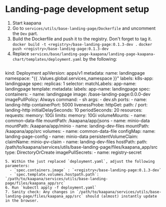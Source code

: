 
# Landing-page development setup

1. Start kaapana
2. Go to `services/utils/base-landing-page/Dockerfile` and uncomment the `Dev` part.
3. Build the Dockerfile and push it to the registry. Don't forget to tag it.
   `docker build -t <registry>/base-landing-page:0.1.3-dev .`
   `docker push <registry>/base-landing-page:0.1.3-dev`
4. Replace `services/base/landing-page-kaapana/landing-page-kaapana-chart/templates/deployment.yaml` by the following:
   ```
kind: Deployment
apiVersion: apps/v1
metadata:
  name: landingpage
  namespace: "{{ .Values.global.services_namespace }}"
  labels:
    k8s-app: landingpage
spec:
  replicas: 1
  selector:
    matchLabels:
      app-name: landingpage
  template:
    metadata:
      labels:
        app-name: landingpage
    spec:
      containers:
      - name: landingpage
        image: <registry>/base-landing-page:0.0.0-dev
        imagePullPolicy: Always
        command:
        - sh
        args:
        - dev.sh
        ports:
        - name: landing-http
          containerPort: 5000
        livenessProbe:
          httpGet:
            path: /
            port: landing-http
          initialDelaySeconds: 10
          periodSeconds: 20
        resources:
          requests:
            memory: 10Gi
          limits:
            memory: 10Gi
        volumeMounts:
          - name: common-data-file
            mountPath: /kaapana/app/jsons
          - name: minio-data
            mountPath: /kaapana/app/minio
          - name: landing-dev-files
            mountPath: /kaapana/app/src
      volumes:
      - name: common-data-file
        configMap:
          name: landing-page-config
      - name: minio-data
        persistentVolumeClaim:
          claimName: minio-pv-claim
      - name: landing-dev-files
        hostPath:
          path: /path/to/kaapana/services/utils/base-landing-page/files/kaapana_app/src
          type: DirectoryOrCreate
      imagePullSecrets:
      - name: registry-secret
```
5. Within the just replaced `deployment.yaml`, adjust the following parameters:
  - `spec.containers.image` : `<registry>/base-landing-page:0.1.3-dev`
  - `spec.template.volumes.hostpath.path`:  `/path/to/kaapana/services/utils/base-landing-page/files/kaapana_app/src`
6. Run `kubectl apply -f deployment.yaml`
7. Sanity check: Any changes in `/path/to/kaapana/services/utils/base-landing-page/files/kaapana_app/src` should (almost) instantly update in the browser.

